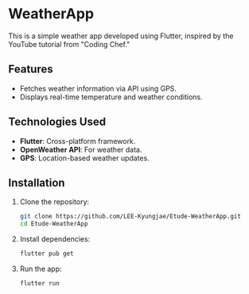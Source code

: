 # WeatherApp

This is a simple weather app developed using Flutter, inspired by the YouTube tutorial from "Coding Chef."

## Features

- Fetches weather information via API using GPS.
- Displays real-time temperature and weather conditions.

## Technologies Used

- **Flutter**: Cross-platform framework.
- **OpenWeather API**: For weather data.
- **GPS**: Location-based weather updates.

## Installation

1. Clone the repository:
   ```bash
   git clone https://github.com/LEE-Kyungjae/Etude-WeatherApp.git
   cd Etude-WeatherApp
2. Install dependencies:
   ```bash
   flutter pub get

3. Run the app:
   ```bash
   flutter run
